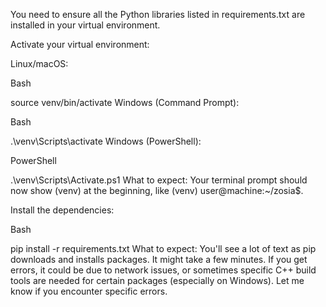 You need to ensure all the Python libraries listed in requirements.txt are installed in your virtual environment.

Activate your virtual environment:

Linux/macOS:

Bash

source venv/bin/activate
Windows (Command Prompt):

Bash

.\venv\Scripts\activate
Windows (PowerShell):

PowerShell

.\venv\Scripts\Activate.ps1
What to expect: Your terminal prompt should now show (venv) at the beginning, like (venv) user@machine:~/zosia$.

Install the dependencies:

Bash

pip install -r requirements.txt
What to expect: You'll see a lot of text as pip downloads and installs packages. It might take a few minutes. If you get errors, it could be due to network issues, or sometimes specific C++ build tools are needed for certain packages (especially on Windows). Let me know if you encounter specific errors.